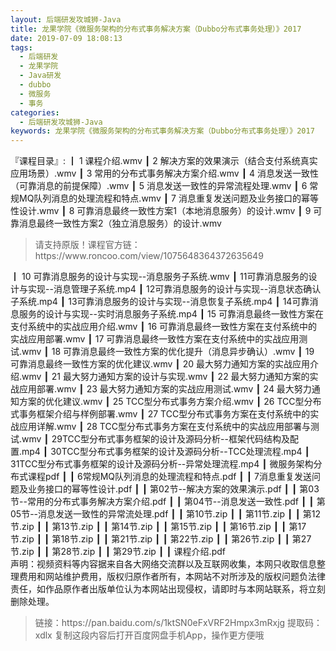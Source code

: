 ```yaml
---
layout: 后端研发攻城狮-Java
title: 龙果学院《微服务架构的分布式事务解决方案（Dubbo分布式事务处理）》2017
date: 2019-07-09 18:08:13
tags:
  - 后端研发
  - 龙果学院
  - Java研发
  - dubbo
  - 微服务
  - 事务
categories:
  - 后端研发攻城狮-Java
keywords: 龙果学院《微服务架构的分布式事务解决方案（Dubbo分布式事务处理）》2017
---
```

『课程目录』: 
┃  1 课程介绍.wmv
┃  2 解决方案的效果演示（结合支付系统真实应用场景）.wmv
┃  3 常用的分布式事务解决方案介绍.wmv
┃  4 消息发送一致性（可靠消息的前提保障）.wmv
┃  5 消息发送一致性的异常流程处理.wmv
┃  6 常规MQ队列消息的处理流程和特点.wmv
┃  7 消息重复发送问题及业务接口的幂等性设计.wmv
┃  8 可靠消息最终一致性方案1（本地消息服务）的设计.wmv
┃  9 可靠消息最终一致性方案2（独立消息服务）的设计.wmv
<!-- more --> 
<blockquote class="blockquote-center">
请支持原版！课程官方链：https://www.roncoo.com/view/1075648364372635649</blockquote>
</blockquote>
┃  10 可靠消息服务的设计与实现--消息服务子系统.wmv
┃  11可靠消息服务的设计与实现--消息管理子系统.mp4
┃  12可靠消息服务的设计与实现--消息状态确认子系统.mp4
┃  13可靠消息服务的设计与实现--消息恢复子系统.mp4
┃  14可靠消息服务的设计与实现--实时消息服务子系统.mp4
┃  15 可靠消息最终一致性方案在支付系统中的实战应用介绍.wmv
┃  16 可靠消息最终一致性方案在支付系统中的实战应用部署.wmv
┃  17 可靠消息最终一致性方案在支付系统中的实战应用测试.wmv
┃  18 可靠消息最终一致性方案的优化提升（消息异步确认）.wmv
┃  19 可靠消息最终一致性方案的优化建议.wmv
┃  20 最大努力通知方案的实战应用介绍.wmv
┃  21 最大努力通知方案的设计与实现.wmv
┃  22 最大努力通知方案的实战应用部署.wmv
┃  23 最大努力通知方案的实战应用测试.wmv
┃  24 最大努力通知方案的优化建议.wmv
┃  25 TCC型分布式事务方案介绍.wmv
┃  26 TCC型分布式事务框架介绍与样例部署.wmv
┃  27 TCC型分布式事务方案在支付系统中的实战应用详解.wmv
┃  28 TCC型分布式事务方案在支付系统中的实战应用部署与测试.wmv
┃  29TCC型分布式事务框架的设计及源码分析--框架代码结构及配置.mp4
┃  30TCC型分布式事务框架的设计及源码分析--TCC处理流程.mp4
┃  31TCC型分布式事务框架的设计及源码分析--异常处理流程.mp4
┃  微服务架构分布式课程pdf
┃  ┃  6常规MQ队列消息的处理流程和特点.pdf
┃  ┃  7消息重复发送问题及业务接口的幂等性设计.pdf
┃  ┃  第02节--解决方案的效果演示.pdf
┃  ┃  第03节--常用的分布式事务解决方案介绍.pdf
┃  ┃  第04节--消息发送一致性.pdf
┃  ┃  第05节--消息发送一致性的异常流处理.pdf
┃  ┃  第10节.zip
┃  ┃  第11节.zip
┃  ┃  第12节.zip
┃  ┃  第13节.zip
┃  ┃  第14节.zip
┃  ┃  第15节.zip
┃  ┃  第16节.zip
┃  ┃  第17节.zip
┃  ┃  第18节.zip
┃  ┃  第21节.zip
┃  ┃  第22节.zip
┃  ┃  第26节.zip
┃  ┃  第27节.zip
┃  ┃  第28节.zip
┃  ┃  第29节.zip
┃  ┃  课程介绍.pdf
<div class="post-copyright">
    <div class="post-copyright__author">
      <span class="post-copyright-meta">声明：视频资料等内容据来自各大网络交流群以及互联网收集，本网只收取信息整理费用和网站维护费用，版权归原作者所有，本网站不对所涉及的版权问题负法律责任，如作品原作者出版单位认为本网站出现侵权，请即时与本网站联系，将立刻删除处理。 </span>
    </div>
</div>

<blockquote class="blockquote-center">
链接：https://pan.baidu.com/s/1ktSN0eFxVRF2Hmpx3mRxjg 
提取码：xdlx 
复制这段内容后打开百度网盘手机App，操作更方便哦
</blockquote>

